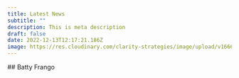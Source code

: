 ```yaml
---
title: Latest News
subtitle: ""
description: This is meta description
draft: false
date: 2022-12-13T12:17:21.186Z
image: https://res.cloudinary.com/clarity-strategies/image/upload/v1666256821/SlideDeckcover2.png
---
```

\#﻿# Batty Frango